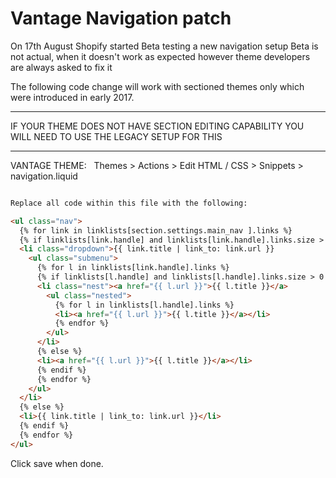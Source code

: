 # Vantage Navigation patch
On 17th August Shopify started Beta testing a new navigation setup
Beta is not actual, when it doesn't work as expected however theme developers are always asked to fix it

The following code change will work with sectioned themes only which were introduced in early 2017. 

******************************************************************************************************
IF YOUR THEME DOES NOT HAVE SECTION EDITING CAPABILITY YOU WILL NEED TO USE THE LEGACY SETUP FOR THIS 
******************************************************************************************************

VANTAGE THEME:   Themes > Actions > Edit HTML / CSS > Snippets > navigation.liquid

```html

Replace all code within this file with the following:

<ul class="nav">
  {% for link in linklists[section.settings.main_nav ].links %}         
  {% if linklists[link.handle] and linklists[link.handle].links.size > 0 %}
  <li class="dropdown">{{ link.title | link_to: link.url }}  
    <ul class="submenu">
      {% for l in linklists[link.handle].links %}
      {% if linklists[l.handle] and linklists[l.handle].links.size > 0 %}      
      <li class="nest"><a href="{{ l.url }}">{{ l.title }}</a>                 
        <ul class="nested">
          {% for l in linklists[l.handle].links %}
          <li><a href="{{ l.url }}">{{ l.title }}</a></li>
          {% endfor %}
        </ul>
      </li>
      {% else %}
      <li><a href="{{ l.url }}">{{ l.title }}</a></li>    
      {% endif %}
      {% endfor %}
    </ul>
  </li>
  {% else %}
  <li>{{ link.title | link_to: link.url }}</li>
  {% endif %}     
  {% endfor %}
</ul>
```

Click save when done.
